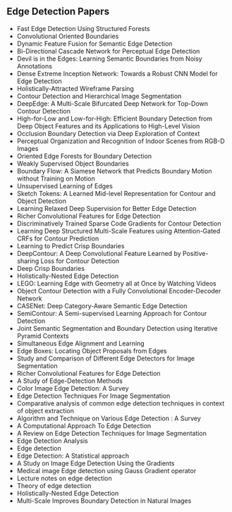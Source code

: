 <h2> Edge Detection Papers</h2>



<ul>

                             

 <li><a target="_blank" href="https://github.com/manjunath5496/Edge-Detection-Papers/blob/master/edg(1).pdf" style="text-decoration:none;">Fast Edge Detection Using Structured Forests</a></li>

 <li><a target="_blank" href="https://github.com/manjunath5496/Edge-Detection-Papers/blob/master/edg(2).pdf" style="text-decoration:none;">Convolutional Oriented Boundaries</a></li>

<li><a target="_blank" href="https://github.com/manjunath5496/Edge-Detection-Papers/blob/master/edg(3).pdf" style="text-decoration:none;">Dynamic Feature Fusion for Semantic Edge Detection</a></li>
 <li><a target="_blank" href="https://github.com/manjunath5496/Edge-Detection-Papers/blob/master/edg(4).pdf" style="text-decoration:none;">Bi-Directional Cascade Network for Perceptual Edge Detection</a></li>                              
<li><a target="_blank" href="https://github.com/manjunath5496/Edge-Detection-Papers/blob/master/edg(5).pdf" style="text-decoration:none;">Devil is in the Edges: Learning Semantic Boundaries from Noisy Annotations</a></li>
<li><a target="_blank" href="https://github.com/manjunath5496/Edge-Detection-Papers/blob/master/edg(6).pdf" style="text-decoration:none;">Dense Extreme Inception Network: Towards a Robust CNN Model for Edge Detection</a></li>
 <li><a target="_blank" href="https://github.com/manjunath5496/Edge-Detection-Papers/blob/master/edg(7).pdf" style="text-decoration:none;">Holistically-Attracted Wireframe Parsing</a></li>

 <li><a target="_blank" href="https://github.com/manjunath5496/Edge-Detection-Papers/blob/master/edg(8).pdf" style="text-decoration:none;"> Contour Detection and
Hierarchical Image Segmentation </a></li>
   <li><a target="_blank" href="https://github.com/manjunath5496/Edge-Detection-Papers/blob/master/edg(9).pdf" style="text-decoration:none;">DeepEdge: A Multi-Scale Bifurcated Deep Network for Top-Down Contour Detection</a></li>
  
   
 <li><a target="_blank" href="https://github.com/manjunath5496/Edge-Detection-Papers/blob/master/edg(10).pdf" style="text-decoration:none;">High-for-Low and Low-for-High:
Efficient Boundary Detection from Deep Object Features and its Applications to High-Level Vision</a></li>                              
<li><a target="_blank" href="https://github.com/manjunath5496/Edge-Detection-Papers/blob/master/edg(11).pdf" style="text-decoration:none;">Occlusion Boundary Detection via Deep Exploration of Context</a></li>
<li><a target="_blank" href="https://github.com/manjunath5496/Edge-Detection-Papers/blob/master/edg(12).pdf" style="text-decoration:none;">Perceptual Organization and Recognition of Indoor Scenes from RGB-D Images</a></li>
<li><a target="_blank" href="https://github.com/manjunath5496/Edge-Detection-Papers/blob/master/edg(13).pdf" style="text-decoration:none;">Oriented Edge Forests for Boundary Detection</a></li>

<li><a target="_blank" href="https://github.com/manjunath5496/Edge-Detection-Papers/blob/master/edg(14).pdf" style="text-decoration:none;">Weakly Supervised Object Boundaries</a></li>
                              
<li><a target="_blank" href="https://github.com/manjunath5496/Edge-Detection-Papers/blob/master/edg(15).pdf" style="text-decoration:none;">Boundary Flow: A Siamese Network that Predicts Boundary Motion without Training on Motion</a></li>

<li><a target="_blank" href="https://github.com/manjunath5496/Edge-Detection-Papers/blob/master/edg(16).pdf" style="text-decoration:none;">Unsupervised Learning of Edges</a></li>

  <li><a target="_blank" href="https://github.com/manjunath5496/Edge-Detection-Papers/blob/master/edg(17).pdf" style="text-decoration:none;">Sketch Tokens: A Learned Mid-level
Representation for Contour and Object Detection</a></li>   
  
<li><a target="_blank" href="https://github.com/manjunath5496/Edge-Detection-Papers/blob/master/edg(18).pdf" style="text-decoration:none;">Learning Relaxed Deep Supervision for Better Edge Detection</a></li> 

  
<li><a target="_blank" href="https://github.com/manjunath5496/Edge-Detection-Papers/blob/master/edg(19).pdf" style="text-decoration:none;">Richer Convolutional Features for Edge Detection</a></li> 

<li><a target="_blank" href="https://github.com/manjunath5496/Edge-Detection-Papers/blob/master/edg(20).pdf" style="text-decoration:none;">Discriminatively Trained Sparse Code Gradients for Contour Detection</a></li>

<li><a target="_blank" href="https://github.com/manjunath5496/Edge-Detection-Papers/blob/master/edg(21).pdf" style="text-decoration:none;">Learning Deep Structured Multi-Scale Features using Attention-Gated CRFs for Contour Prediction</a></li>
<li><a target="_blank" href="https://github.com/manjunath5496/Edge-Detection-Papers/blob/master/edg(22).pdf" style="text-decoration:none;">Learning to Predict Crisp Boundaries</a></li> 
 <li><a target="_blank" href="https://github.com/manjunath5496/Edge-Detection-Papers/blob/master/edg(23).pdf" style="text-decoration:none;">DeepContour: A Deep Convolutional Feature Learned by Positive-sharing Loss for Contour Detection</a></li> 
 

   <li><a target="_blank" href="https://github.com/manjunath5496/Edge-Detection-Papers/blob/master/edg(24).pdf" style="text-decoration:none;">Deep Crisp Boundaries</a></li>
 
   <li><a target="_blank" href="https://github.com/manjunath5496/Edge-Detection-Papers/blob/master/edg(25).pdf" style="text-decoration:none;">Holistically-Nested Edge Detection</a></li>                              
 <li><a target="_blank" href="https://github.com/manjunath5496/Edge-Detection-Papers/blob/master/edg(26).pdf" style="text-decoration:none;">LEGO: Learning Edge with Geometry all at Once by Watching Videos</a></li>
 <li><a target="_blank" href="https://github.com/manjunath5496/Edge-Detection-Papers/blob/master/edg(27).pdf" style="text-decoration:none;">Object Contour Detection with a Fully Convolutional Encoder-Decoder Network</a></li>
   
 
   <li><a target="_blank" href="https://github.com/manjunath5496/Edge-Detection-Papers/blob/master/edg(28).pdf" style="text-decoration:none;">CASENet: Deep Category-Aware Semantic Edge Detection</a></li>
 
   <li><a target="_blank" href="https://github.com/manjunath5496/Edge-Detection-Papers/blob/master/edg(29).pdf" style="text-decoration:none;">SemiContour: A Semi-supervised Learning Approach for Contour Detection </a></li>                              

  <li><a target="_blank" href="https://github.com/manjunath5496/Edge-Detection-Papers/blob/master/edg(30).pdf" style="text-decoration:none;">Joint Semantic Segmentation and Boundary Detection using Iterative Pyramid Contexts</a></li>
 
   <li><a target="_blank" href="https://github.com/manjunath5496/Edge-Detection-Papers/blob/master/edg(31).pdf" style="text-decoration:none;">Simultaneous Edge Alignment and Learning</a></li> 
    <li><a target="_blank" href="https://github.com/manjunath5496/Edge-Detection-Papers/blob/master/edg(32).pdf" style="text-decoration:none;">Edge Boxes: Locating
Object Proposals from Edges</a></li> 

<li><a target="_blank" href="https://github.com/manjunath5496/Edge-Detection-Papers/blob/master/edg(33).pdf" style="text-decoration:none;">Study and Comparison of Different Edge Detectors for Image Segmentation</a></li>                              

  <li><a target="_blank" href="https://github.com/manjunath5496/Edge-Detection-Papers/blob/master/edg(34).pdf" style="text-decoration:none;">Richer Convolutional Features for Edge Detection</a></li> 
 
  <li><a target="_blank" href="https://github.com/manjunath5496/Edge-Detection-Papers/blob/master/edg(35).pdf" style="text-decoration:none;">A Study of Edge-Detection Methods</a></li> 

  <li><a target="_blank" href="https://github.com/manjunath5496/Edge-Detection-Papers/blob/master/edg(36).pdf" style="text-decoration:none;">Color Image Edge Detection: A Survey</a></li> 
 
<li><a target="_blank" href="https://github.com/manjunath5496/Edge-Detection-Papers/blob/master/edg(37).pdf" style="text-decoration:none;">Edge Detection Techniques For Image Segmentation</a></li>
 <li><a target="_blank" href="https://github.com/manjunath5496/Edge-Detection-Papers/blob/master/edg(38).pdf" style="text-decoration:none;">Comparative analysis of common edge detection techniques in context of object extraction</a></li>
<li><a target="_blank" href="https://github.com/manjunath5496/Edge-Detection-Papers/blob/master/edg(39).pdf" style="text-decoration:none;">Algorithm and Technique on Various Edge Detection : A Survey</a></li>
 <li><a target="_blank" href="https://github.com/manjunath5496/Edge-Detection-Papers/blob/master/edg(40).pdf" style="text-decoration:none;">A Computational Approach To Edge Detection</a></li>                              
<li><a target="_blank" href="https://github.com/manjunath5496/Edge-Detection-Papers/blob/master/edg(41).pdf" style="text-decoration:none;">A Review on Edge Detection Techniques for Image Segmentation</a></li>
<li><a target="_blank" href="https://github.com/manjunath5496/Edge-Detection-Papers/blob/master/edg(42).pdf" style="text-decoration:none;">Edge Detection Analysis</a></li>
 
  <li><a target="_blank" href="https://github.com/manjunath5496/Edge-Detection-Papers/blob/master/edg(43).pdf" style="text-decoration:none;">Edge detection</a></li>
 <li><a target="_blank" href="https://github.com/manjunath5496/Edge-Detection-Papers/blob/master/edg(44).pdf" style="text-decoration:none;">Edge Detection: A Statistical approach</a></li>
   <li><a target="_blank" href="https://github.com/manjunath5496/Edge-Detection-Papers/blob/master/edg(45).pdf" style="text-decoration:none;">A Study on Image Edge Detection Using the Gradients</a></li>  
   
<li><a target="_blank" href="https://github.com/manjunath5496/Edge-Detection-Papers/blob/master/edg(46).pdf" style="text-decoration:none;">Medical image Edge detection using Gauss Gradient operator</a></li> 
                             
<li><a target="_blank" href="https://github.com/manjunath5496/Edge-Detection-Papers/blob/master/edg(47).pdf" style="text-decoration:none;">Lecture notes on edge detection</a></li>
<li><a target="_blank" href="https://github.com/manjunath5496/Edge-Detection-Papers/blob/master/edg(48).pdf" style="text-decoration:none;">Theory of edge detection</a></li>

<li><a target="_blank" href="https://github.com/manjunath5496/Edge-Detection-Papers/blob/master/edg(49).pdf" style="text-decoration:none;">Holistically-Nested Edge Detection</a></li>
                              
<li><a target="_blank" href="https://github.com/manjunath5496/Edge-Detection-Papers/blob/master/edg(50).pdf" style="text-decoration:none;">Multi-Scale Improves Boundary Detection in Natural Images</a></li>






</ul>
